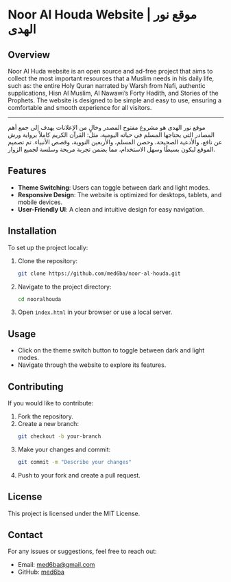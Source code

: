 # Noor Al Houda Website | موقع نور الهدى

## Overview
Noor Al Huda website is an open source and ad-free project that aims to collect the most important resources that a Muslim needs in his daily life, such as: the entire Holy Quran narrated by Warsh from Nafi, authentic supplications, Hisn Al Muslim, Al Nawawi’s Forty Hadith, and Stories of the Prophets. The website is designed to be simple and easy to use, ensuring a comfortable and smooth experience for all visitors.

---

موقع نور الهدى هو مشروع مفتوح المصدر وخالٍ من الإعلانات يهدف إلى جمع أهم المصادر التي يحتاجها المسلم في حياته اليومية، مثل: القرآن الكريم كاملاً برواية ورش عن نافع، والأدعية الصحيحة، وحصن المسلم، والأربعين النووية، وقصص الأنبياء. تم تصميم الموقع ليكون بسيطًا وسهل الاستخدام، مما يضمن تجربة مريحة وسلسة لجميع الزوار.

## Features
- **Theme Switching**: Users can toggle between dark and light modes.
- **Responsive Design**: The website is optimized for desktops, tablets, and mobile devices.
- **User-Friendly UI**: A clean and intuitive design for easy navigation.

## Installation
To set up the project locally:

1. Clone the repository:
   ```sh
   git clone https://github.com/med6ba/noor-al-houda.git
   ```
2. Navigate to the project directory:
   ```sh
   cd nooralhouda
   ```
3. Open `index.html` in your browser or use a local server.

## 

## Usage
- Click on the theme switch button to toggle between dark and light modes.
- Navigate through the website to explore its features.

## Contributing
If you would like to contribute:
1. Fork the repository.
2. Create a new branch:
   ```sh
   git checkout -b your-branch
   ```
3. Make your changes and commit:
   ```sh
   git commit -m "Describe your changes"
   ```
4. Push to your fork and create a pull request.

## License
This project is licensed under the MIT License.

## Contact
For any issues or suggestions, feel free to reach out:
- Email: med6ba@gmail.com
- GitHub: [med6ba](https://github.com/med6ba)
